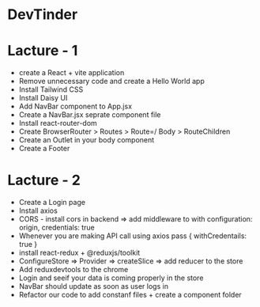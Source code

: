 # DevTinder

# Lacture - 1

- create a React + vite application
- Remove unnecessary code and create a Hello World app
- Install Tailwind CSS
- Install Daisy UI
- Add NavBar component to App.jsx
- Create a NavBar.jsx seprate component file
- Install react-router-dom
- Create BrowserRouter > Routes > Route=/ Body > RouteChildren
- Create an Outlet in your body component
- Create a Footer

# Lacture - 2

- Create a Login page
- Install axios
- CORS - install cors in backend => add middleware to with configuration: origin, credentials: true
- Whenever you are making API call using axios pass { withCredentails: true }
- install react-redux + @reduxjs/toolkit
- ConfigureStore => Provider => createSlice => add reducer to the store
- Add reduxdevtools to the chrome
- Login and seeif your data is coming properly in the store
- NavBar should update as soon as user logs in
- Refactor our code to add constanf files + create a component folder
